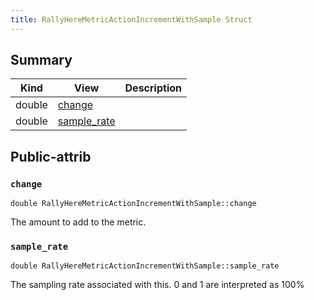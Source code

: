 ```yaml
---
title: RallyHereMetricActionIncrementWithSample Struct
---
```



## Summary
| Kind | View | Description |
|------|------|-------------|
|double|[change](/game-host-adapter/structrallyheremetricactionincrementwithsamplexml/#structRallyHereMetricActionIncrementWithSample_1a5867997e748f3306f09c60af07c83963)||
|double|[sample_rate](/game-host-adapter/structrallyheremetricactionincrementwithsamplexml/#structRallyHereMetricActionIncrementWithSample_1a825b0cee1b3cf83ceb56db77653ca1d3)||
## Public-attrib



### `change` <a id="structRallyHereMetricActionIncrementWithSample_1a5867997e748f3306f09c60af07c83963"></a>

`double RallyHereMetricActionIncrementWithSample::change`



The amount to add to the metric. 



### `sample_rate` <a id="structRallyHereMetricActionIncrementWithSample_1a825b0cee1b3cf83ceb56db77653ca1d3"></a>

`double RallyHereMetricActionIncrementWithSample::sample_rate`



The sampling rate associated with this. 0 and 1 are interpreted as 100% 




